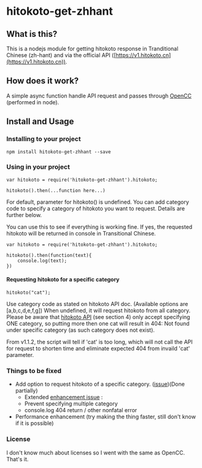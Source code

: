 # hitokoto-get-zhhant

## What is this?
This is a nodejs module for getting hitokoto response in Tranditional Chinese (zh-hant) and via the official API ([https://v1.hitokoto.cn](https://v1.hitokoto.cn)).

## How does it work?
A simple async function handle API request and passes through [OpenCC](https://github.com/BYVoid/OpenCC) (performed in node).

## Install and Usage

### Installing to your project
```
npm install hitokoto-get-zhhant --save
```

### Using in your project
```
var hitokoto = require('hitokoto-get-zhhant').hitokoto;

hitokoto().then(...function here...)
```
For default, parameter for hitokoto() is undefined. You can add category code to specify a category of hitokoto you want to request. Details are further below.

You can use this to see if everything is working fine. If yes, the requested hitokoto will be returned in console in Transitional Chinese.
```
var hitokoto = require('hitokoto-get-zhhant').hitokoto;

hitokoto().then(function(text){
    console.log(text);
})
```

#### Requesting hitokoto for a specific category
```
hitokoto("cat");
```
Use category code as stated on hitokoto API doc. (Available options are [a,b,c,d,e,f,g])
When undefined, it will request hitokoto from all category.
Please be aware that [hitokoto API](https://hitokoto.cn/api) (see section 4) only accept specifying ONE category, so putting more then one cat will result in 404: Not found under specific category (as such category does not exist).

From v1.1.2, the script will tell if 'cat' is too long, which will not call the API for request to shorten time and eliminate expected 404 from invaild 'cat' parameter.

### Things to be fixed

- Add option to request hitokoto of a specific category. ([issue](https://github.com/altkennyh2l/hitokoto-get-zhhant/issues/1))(Done partially)
    - Extended [enhancement issue](https://github.com/altkennyh2l/hitokoto-get-zhhant/issues/2) :
    - Prevent specifying multiple category
    - console.log 404 return / other nonfatal error
- Performance enhancement (try making the thing faster, still don't know if it is possible)

### License
I don't know much about licenses so I went with the same as OpenCC. That's it. 